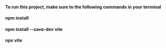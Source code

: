 #### To run this project, make sure to the following commands in your terminal
#### npm install
#### npm install --save-dev vite
#### npx vite
